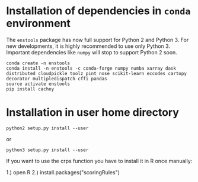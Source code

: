 # Installation of dependencies in `conda` environment

The `enstools` package has now full support for Python 2 and Python 3. For new developments, it is highly recommended to
use only Python 3. Important dependencies like `numpy` will stop to support Python 2 soon.

    conda create -n enstools
    conda install -n enstools -c conda-forge numpy numba xarray dask distributed cloudpickle toolz pint nose scikit-learn eccodes cartopy decorator multipledispatch cffi pandas
    source activate enstools
    pip install cachey

# Installation in user home directory

    python2 setup.py install --user
    
or 

    python3 setup.py install --user

If you want to use the crps function you have to install it in R once manually:

1.) open R
2.) install.packages("scoringRules")
